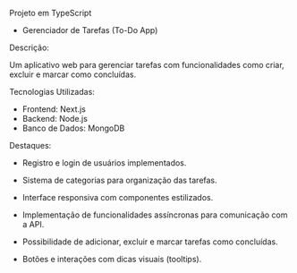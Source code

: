 Projeto em TypeScript

- Gerenciador de Tarefas (To-Do App)

Descrição:

Um aplicativo web para gerenciar tarefas com funcionalidades como criar, excluir e marcar como concluídas.

Tecnologias Utilizadas:

- Frontend: Next.js
- Backend: Node.js
- Banco de Dados: MongoDB

Destaques:

- Registro e login de usuários implementados.

- Sistema de categorias para organização das tarefas.

- Interface responsiva com componentes estilizados.

- Implementação de funcionalidades assíncronas para comunicação com a API.

- Possibilidade de adicionar, excluir e marcar tarefas como concluídas.

- Botões e interações com dicas visuais (tooltips).
